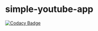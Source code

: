# simple-youtube-app
[![Codacy Badge](https://app.codacy.com/project/badge/Grade/40bf15be8cdf4a058963b4ae19a0c587)](https://app.codacy.com/gh/ronnie-codes/simple-youtube-app/dashboard?utm_source=gh&utm_medium=referral&utm_content=&utm_campaign=Badge_grade)
